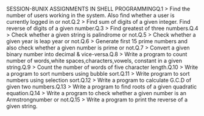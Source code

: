 SESSION-8UNIX ASSIGNMENTS IN SHELL PROGRAMMINGQ.1 > Find the number of users working in the system. Also find whether a user is currently logged in or not.Q.2 > Find sum of digits of a given integer. Find reverse of digits of a given number.Q.3 > Find greatest of three numbers.Q.4 > Check whether a given string is palindrome or not.Q.5 > Check whether a given year is leap year or not.Q.6 > Generate first 15 prime numbers and also check whether a given number is prime or not.Q.7 > Convert a given binary number into decimal & vice-versa.Q.8 > Write a program to count number of words,white spaces,characters,vowels, constant in a given string.Q.9 > Count the number of words of five character length.Q.10 > Write a program to sort numbers using bubble sort.Q.11 > Write program to sort numbers using selection sort.Q.12 > Write a program to calculate G.C.D of given two numbers.Q.13 > Write a program to find roots of a given quadratic equation.Q.14 > Write a program to check whether a given number is an Armstrongnumber or not.Q.15 > Write a program to print the reverse of a given string.
